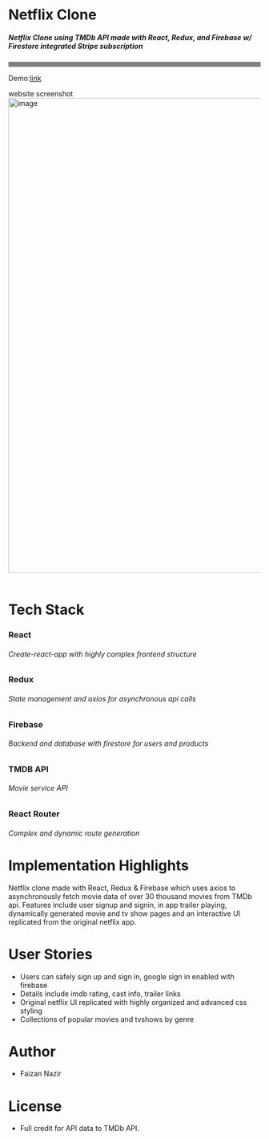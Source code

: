 <h1>Netflix Clone</h1>

<h5>Netflix Clone using TMDb API made with React, Redux, and Firebase w/ Firestore integrated Stripe subscription</h5>
<p style="height:10px;background:gray;width:100%;"></d >

Demo:[link ](https://netflix-clone-498b9.web.app/)

website screenshot
<img width="947" alt="image" src="https://user-images.githubusercontent.com/77539723/197736077-ff470eca-7ab9-4fb8-b5db-69489066a1e7.png">

<p style="border-bottom:3px solid #fff"></d >
<h1>Tech Stack</h1>

<h3>React</h3>
<h6>Create-react-app with highly complex frontend structure</h6>

<h3>Redux</h3>
<h6>State management and axios for asynchronous api calls</h6>

<h3>Firebase</h3>
<h6>Backend and database with firestore for users and products</h6>

<h3>TMDB API</h3>
<h6>Movie service API</h6>

<h3>React Router</h3>
<h6>Complex and dynamic route generation</h6>

<h1>Implementation Highlights</h1>

<p>Netflix clone made with React, Redux & Firebase which uses axios to asynchronously fetch movie data of over 30 thousand movies from TMDb api. Features include user signup and signin, in app trailer playing, dynamically generated movie and tv show pages and an interactive UI replicated from the original netflix app.</p>

<h1>User Stories</h1>
<ul>
<li>Users can safely sign up and sign in, google sign in enabled with firebase</li>
<li>Details include imdb rating, cast info, trailer links</li>
<li>Original netflix UI replicated with highly organized and advanced css styling</li>
<li>Collections of popular movies and tvshows by genre</li>
</ul>

<h1>Author</h1>
<ul>
<li>Faizan Nazir</li>
</ul>

<h1>License</h1>
<ul>
<li>Full credit for API data to TMDb API.</li>
</ul>
